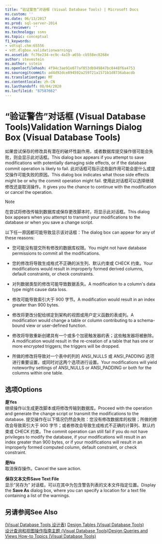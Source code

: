 ```yaml
---
title: “验证警告”对话框 (Visual Database Tools) | Microsoft Docs
ms.custom: ''
ms.date: 06/13/2017
ms.prod: sql-server-2014
ms.reviewer: ''
ms.technology: ssms
ms.topic: conceptual
f1_keywords:
- vdtsql.chm:65556
- vdt.dlgbox.validationwarnings
ms.assetid: fc76e234-ec9c-4a19-a65b-cb558ec8268e
author: stevestein
ms.author: sstein
ms.openlocfilehash: 4f94c3ae91e077af853db949847bc8448f6a4753
ms.sourcegitcommit: ad4d92dce894592a259721a1571b1d8736abacdb
ms.translationtype: MT
ms.contentlocale: zh-CN
ms.lasthandoff: 08/04/2020
ms.locfileid: "87587662"
---
```

# <a name="validation-warnings-dialog-box-visual-database-tools"></a><span data-ttu-id="b29b2-102">“验证警告”对话框 (Visual Database Tools)</span><span class="sxs-lookup"><span data-stu-id="b29b2-102">Validation Warnings Dialog Box (Visual Database Tools)</span></span>
  <span data-ttu-id="b29b2-103">如果尝试保存的修改具有潜在的破坏性副作用，或者数据库提交操作很可能会失败，则会显示此对话框。</span><span class="sxs-lookup"><span data-stu-id="b29b2-103">This dialog box appears if you attempt to save modifications with potentially damaging side effects, or if the database commit operation is likely to fail.</span></span> <span data-ttu-id="b29b2-104">此对话框可指示这些副作用可能会是什么或提交操作可能失败的原因。</span><span class="sxs-lookup"><span data-stu-id="b29b2-104">This dialog box indicates what those side effects might be or why the commit operation might fail.</span></span> <span data-ttu-id="b29b2-105">使用此对话框可以选择继续修改还是取消操作。</span><span class="sxs-lookup"><span data-stu-id="b29b2-105">It gives you the chance to continue with the modification or cancel the operation.</span></span>  
  
> [!NOTE]  
>  <span data-ttu-id="b29b2-106">在尝试将修改传输到数据库或保存更改脚本时，将显示此对话框。</span><span class="sxs-lookup"><span data-stu-id="b29b2-106">This dialog box appears when you attempt to transmit your modifications to the database or when you save a change script.</span></span>  
  
 <span data-ttu-id="b29b2-107">以下任一原因都可能导致显示该对话框：</span><span class="sxs-lookup"><span data-stu-id="b29b2-107">The dialog box can appear for any of these reasons:</span></span>  
  
-   <span data-ttu-id="b29b2-108">您可能没有提交所有修改的数据库权限。</span><span class="sxs-lookup"><span data-stu-id="b29b2-108">You might not have database permissions to commit all the modifications.</span></span>  
  
-   <span data-ttu-id="b29b2-109">您的修改将导致生成格式不正确的派生列、默认约束或 CHECK 约束。</span><span class="sxs-lookup"><span data-stu-id="b29b2-109">Your modifications would result in improperly formed derived columns, default constraints, or check constraints.</span></span>  
  
-   <span data-ttu-id="b29b2-110">对列数据类型的修改可能导致数据丢失。</span><span class="sxs-lookup"><span data-stu-id="b29b2-110">A modification to a column's data type might cause data loss.</span></span>  
  
-   <span data-ttu-id="b29b2-111">修改可能导致索引大于 900 字节。</span><span class="sxs-lookup"><span data-stu-id="b29b2-111">A modification would result in an index greater than 900 bytes.</span></span>  
  
-   <span data-ttu-id="b29b2-112">修改将更改分配给绑定到架构的视图或用户定义函数的表或列。</span><span class="sxs-lookup"><span data-stu-id="b29b2-112">A modification would change a table or column contributing to a schema-bound view or user-defined function.</span></span>  
  
-   <span data-ttu-id="b29b2-113">修改将导致重新创建具有一个或多个加密触发器的表；这些触发器将被删除。</span><span class="sxs-lookup"><span data-stu-id="b29b2-113">A modification would result in the re-creation of a table that has one or more encrypted triggers; the triggers will be dropped.</span></span>  
  
-   <span data-ttu-id="b29b2-114">所做的修改将导致对一个表中的列的 ANSI_NULLS 或 ANSI_PADDING 选项进行重要设置，或同时对这两个选项进行设置。</span><span class="sxs-lookup"><span data-stu-id="b29b2-114">Your modifications will yield noteworthy settings of ANSI_NULLS or ANSI_PADDING or both for the columns within one table.</span></span>  
  
## <a name="options"></a><span data-ttu-id="b29b2-115">选项</span><span class="sxs-lookup"><span data-stu-id="b29b2-115">Options</span></span>  
 <span data-ttu-id="b29b2-116">**是**</span><span class="sxs-lookup"><span data-stu-id="b29b2-116">**Yes**</span></span>  
 <span data-ttu-id="b29b2-117">继续操作以生成更改脚本或将修改传输到数据库。</span><span class="sxs-lookup"><span data-stu-id="b29b2-117">Proceed with the operation and generate the change script or transmit the modifications to the database.</span></span> <span data-ttu-id="b29b2-118">提交操作在以下情况仍然会失败：您没有修改数据库的权限；所做的修改会导致索引大于 900 字节；或者修改会导致生成格式不正确的计算列、默认约束或 CHECK 约束。</span><span class="sxs-lookup"><span data-stu-id="b29b2-118">The commit operation can still fail if you do not have privileges to modify the database, if your modifications will result in an index greater than 900 bytes, or if your modifications will result in an improperly formed computed column, default constraint, or check constraint.</span></span>  
  
 <span data-ttu-id="b29b2-119">**是**</span><span class="sxs-lookup"><span data-stu-id="b29b2-119">**No**</span></span>  
 <span data-ttu-id="b29b2-120">取消保存操作。</span><span class="sxs-lookup"><span data-stu-id="b29b2-120">Cancel the save action.</span></span>  
  
 <span data-ttu-id="b29b2-121">**保存文本文件**</span><span class="sxs-lookup"><span data-stu-id="b29b2-121">**Save Text File**</span></span>  
 <span data-ttu-id="b29b2-122">显示“另存为”  对话框，可以在其中为包含警告列表的文本文件指定位置。</span><span class="sxs-lookup"><span data-stu-id="b29b2-122">Display the **Save As** dialog box, where you can specify a location for a text file containing a list of the warnings.</span></span>  
  
## <a name="see-also"></a><span data-ttu-id="b29b2-123">另请参阅</span><span class="sxs-lookup"><span data-stu-id="b29b2-123">See Also</span></span>  
 <span data-ttu-id="b29b2-124">[&#40;Visual Database Tools 设计表&#41;](visual-database-tools.md) </span><span class="sxs-lookup"><span data-stu-id="b29b2-124">[Design Tables &#40;Visual Database Tools&#41;](visual-database-tools.md) </span></span>  
 [<span data-ttu-id="b29b2-125">设计查询和视图操作指南主题 (Visual Database Tools)</span><span class="sxs-lookup"><span data-stu-id="b29b2-125">Design Queries and Views How-to Topics &#40;Visual Database Tools&#41;</span></span>](design-queries-and-views-how-to-topics-visual-database-tools.md)  
  
  

